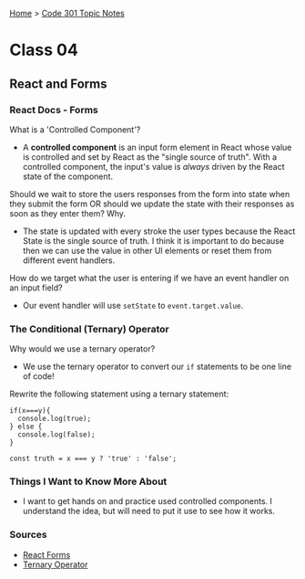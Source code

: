 [Home](../README.md) > [Code 301 Topic Notes](../301topicNotes.md)

# Class 04

## React and Forms

### React Docs - Forms

What is a 'Controlled Component'?

- A **controlled component** is an input form element in React whose value is controlled and set by React as the "single source of truth". With a controlled component, the input's value is *always* driven by the React state of the component.

Should we wait to store the users responses from the form into state when they submit the form OR should we update the state with their responses as soon as they enter them? Why.

- The state is updated with every stroke the user types because the React State is the single source of truth. I think it is important to do because then we can use the value in other UI elements or reset them from different event handlers.

How do we target what the user is entering if we have an event handler on an input field?

- Our event handler will use `setState` to `event.target.value`.

### The Conditional (Ternary) Operator

Why would we use a ternary operator?

- We use the ternary operator to convert our `if` statements to be one line of code!

Rewrite the following statement using a ternary statement:

```
if(x===y){
  console.log(true);
} else {
  console.log(false);
}
```

`const truth = x === y ? 'true' : 'false';`

### Things I Want to Know More About

- I want to get hands on and practice used controlled components. I understand the idea, but will need to put it use to see how it works.

### Sources

- [React Forms](https://reactjs.org/docs/forms.html)
- [Ternary Operator](https://codeburst.io/javascript-the-conditional-ternary-operator-explained-cac7218beeff)
